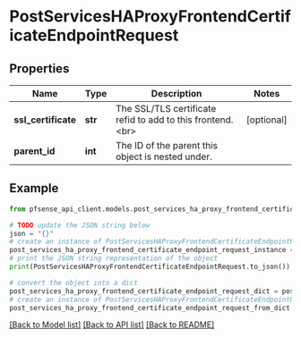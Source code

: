 # PostServicesHAProxyFrontendCertificateEndpointRequest


## Properties

Name | Type | Description | Notes
------------ | ------------- | ------------- | -------------
**ssl_certificate** | **str** | The SSL/TLS certificate refid to add to this frontend.&lt;br&gt; | [optional] 
**parent_id** | **int** | The ID of the parent this object is nested under. | 

## Example

```python
from pfsense_api_client.models.post_services_ha_proxy_frontend_certificate_endpoint_request import PostServicesHAProxyFrontendCertificateEndpointRequest

# TODO update the JSON string below
json = "{}"
# create an instance of PostServicesHAProxyFrontendCertificateEndpointRequest from a JSON string
post_services_ha_proxy_frontend_certificate_endpoint_request_instance = PostServicesHAProxyFrontendCertificateEndpointRequest.from_json(json)
# print the JSON string representation of the object
print(PostServicesHAProxyFrontendCertificateEndpointRequest.to_json())

# convert the object into a dict
post_services_ha_proxy_frontend_certificate_endpoint_request_dict = post_services_ha_proxy_frontend_certificate_endpoint_request_instance.to_dict()
# create an instance of PostServicesHAProxyFrontendCertificateEndpointRequest from a dict
post_services_ha_proxy_frontend_certificate_endpoint_request_from_dict = PostServicesHAProxyFrontendCertificateEndpointRequest.from_dict(post_services_ha_proxy_frontend_certificate_endpoint_request_dict)
```
[[Back to Model list]](../README.md#documentation-for-models) [[Back to API list]](../README.md#documentation-for-api-endpoints) [[Back to README]](../README.md)


